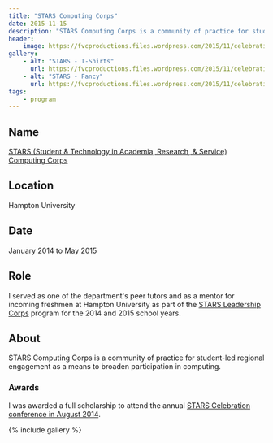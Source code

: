 ```yaml
---
title: "STARS Computing Corps"
date: 2015-11-15
description: "STARS Computing Corps is a community of practice for student-led regional engagement as a means to broaden participation in computing."
header:
    image: https://fvcproductions.files.wordpress.com/2015/11/celebration2014-85.jpg
gallery:
    - alt: "STARS - T-Shirts"
      url: https://fvcproductions.files.wordpress.com/2015/11/celebration2014-85.jpg?w=371&h=248&zoom=2
    - alt: "STARS - Fancy"
      url: https://fvcproductions.files.wordpress.com/2015/11/celebration2014-84.jpg?w=371&h=248&zoom=2
tags:
    - program
---
```


## Name

<a title="STARS Computing Corps" href="https://starscomputingcorps.org/" target="_blank" rel="noopener">STARS (Student & Technology in Academia, Research, & Service) Computing Corps</a>

## Location

Hampton University

## Date

January 2014 to May 2015

## Role

I served as one of the department's peer tutors and as a mentor for incoming freshmen at Hampton University as part of the [STARS Leadership Corps](https://starscomputingcorps.org/corps) program for the 2014 and 2015 school years.

## About

STARS Computing Corps is a community of practice for student-led regional engagement as a means to broaden participation in computing.

### Awards

I was awarded a full scholarship to attend the annual [STARS Celebration conference in August 2014](https://www.starscelebration.org/2014).

{% include gallery %}
